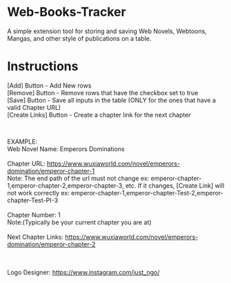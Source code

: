 # Web-Books-Tracker
A simple extension tool for storing and saving Web Novels, Webtoons, Mangas, and other style of publications on a table.

# Instructions
[Add] Button - Add New rows <br />
[Remove] Button - Remove rows that have the checkbox set to true <br />
[Save] Button - Save all inputs in the table (ONLY for the ones that have a valid Chapter URL) <br />
[Create Links] Button - Create a chapter link for the next chapter <br />

<br />

EXAMPLE: <br />
Web Novel Name: Emperors Dominations <br /><br />
Chapter URL: https://www.wuxiaworld.com/novel/emperors-domination/emperor-chapter-1  <br />
Note: The end path of the url must not change ex: emperor-chapter-1,emperor-chapter-2,emperor-chapter-3, etc. If it changes, [Create Link] will not work correctly ex: emperor-chapter-1,emperor-chapter-Test-2,emperor-chapter-Test-PI-3 <br /><br />
Chapter Number: 1 <br />
Note:(Typically be your current chapter you are at) <br /><br />
Next Chapter Links: https://www.wuxiaworld.com/novel/emperors-domination/emperor-chapter-2 <br />

<br /> <br />
Logo Designer: https://www.instagram.com/just_ngo/
